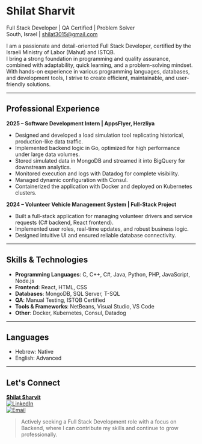 # Shilat Sharvit 

 Full Stack Developer | QA Certified | Problem Solver  
 South, Israel |  shilat3015@gmail.com  

I am a passionate and detail-oriented Full Stack Developer, certified by the Israeli Ministry of Labor (Mahut) and ISTQB.  
I bring a strong foundation in programming and quality assurance, combined with adaptability, quick learning, and a problem-solving mindset.  
With hands-on experience in various programming languages, databases, and development tools, I strive to create efficient, maintainable, and user-friendly solutions.

---

##  Professional Experience

**2025 – Software Development Intern | AppsFlyer, Herzliya**  
- Designed and developed a load simulation tool replicating historical, production-like data traffic.  
- Implemented backend logic in Go, optimized for high performance under large data volumes.  
- Stored simulated data in MongoDB and streamed it into BigQuery for downstream analytics.  
- Monitored execution and logs with Datadog for complete visibility.  
- Managed dynamic configuration with Consul.  
- Containerized the application with Docker and deployed on Kubernetes clusters.

**2024 – Volunteer Vehicle Management System | Full-Stack Project**  
- Built a full-stack application for managing volunteer drivers and service requests (C# backend, React frontend).  
- Implemented user roles, real-time updates, and robust business logic.  
- Designed intuitive UI and ensured reliable database connectivity.

---

##  Skills & Technologies

- **Programming Languages**: C, C++, C#, Java, Python, PHP, JavaScript, Node.js  
- **Frontend**: React, HTML, CSS  
- **Databases**: MongoDB, SQL Server, T-SQL  
- **QA**: Manual Testing, ISTQB Certified  
- **Tools & Frameworks**: NetBeans, Visual Studio, VS Code  
- **Other**: Docker, Kubernetes, Consul, Datadog

---

##  Languages
- Hebrew: Native  
- English: Advanced

---

##  Let's Connect

[**Shilat Sharvit**](https://github.com/ShilatSharvit)  
[![LinkedIn](https://img.shields.io/badge/LinkedIn-Profile-blue)](https://www.linkedin.com/in/shilat-sharvit-b90164378/)  
[![Email](https://img.shields.io/badge/Email-shilat3015%40gmail.com-red)](mailto:shilat3015@gmail.com)


> Actively seeking a Full Stack Development role with a focus on Backend, where I can contribute my skills and continue to grow professionally.

